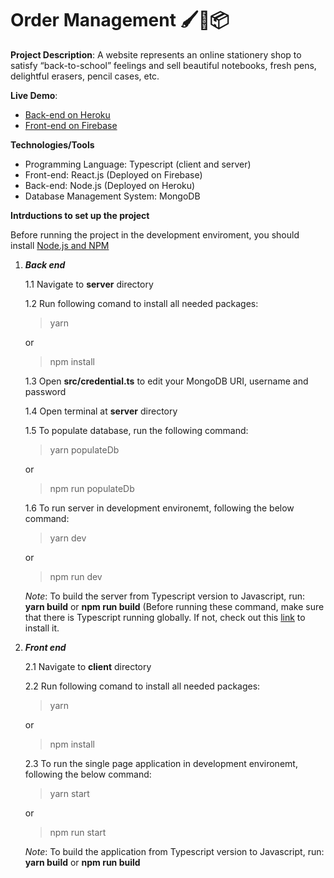 # Order Management 🖌📗📦

__Project Description__: A website represents an online stationery shop to satisfy “back-to-school” feelings and sell beautiful notebooks, fresh pens, delightful erasers, pencil cases, etc.

__Live Demo__:
 - [Back-end on Heroku](https://order-managment.herokuapp.com/api/orders)
 - [Front-end on Firebase](https://order-mag.firebaseapp.com/)

__Technologies/Tools__
 - Programming Language: Typescript (client and server)
 - Front-end: React.js (Deployed on Firebase)
 - Back-end: Node.js (Deployed on Heroku)
 - Database Management System: MongoDB

__Intrductions to set up the project__

Before running the project in the development enviroment, you should install [Node.js and NPM](https://nodejs.org/en/)

   1. **_Back end_**
      
      1.1 Navigate to __server__ directory
      
      1.2 Run following comand to install all needed packages:
                
      > yarn 
      
      or
      
      > npm install
      
      1.3 Open __src/credential.ts__ to edit your MongoDB URI, username and password
      
      1.4 Open terminal at __server__ directory
      
      1.5 To populate database, run the following command:
      
      > yarn populateDb
      
      or
      
      > npm run populateDb
      
      1.6 To run server in development environemt, following the below command:
      
      > yarn dev
      
      or 
      
      > npm run dev
      
      _Note_: To build the server from Typescript version to Javascript, run: __yarn build__ or __npm run build__ (Before running these command, make sure that there is Typescript running globally. If not, check out this [link](https://www.typescriptlang.org/index.html#download-links) to install it.

   2. **_Front end_**
   
       2.1 Navigate to __client__ directory
      
      2.2 Run following comand to install all needed packages:
                
      > yarn 
      
      or
      
      > npm install
      
      2.3 To run the single page application in development environemt, following the below command:
      
      > yarn start
      
      or 
      
      > npm run start
      
      _Note_: To build the application from Typescript version to Javascript, run: __yarn build__ or __npm run build__
      

